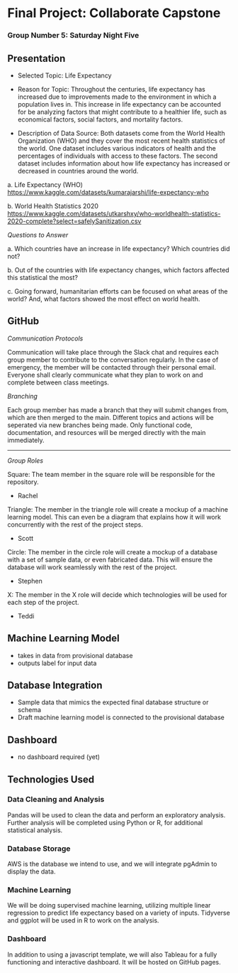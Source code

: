 # Final Project: Collaborate Capstone
### Group Number 5: Saturday Night Five

## Presentation 

- Selected Topic: Life Expectancy

- Reason for Topic: Throughout the centuries, life expectancy has increased due to improvements made to the environment in which a population lives in. This increase in life expectancy can be accounted for be analyzing factors that might contribute to a healthier life, such as economical factors, social factors, and mortality factors. 

- Description of Data Source: Both datasets come from the World Health Organization (WHO) and they cover the most recent health statistics of the world. One dataset  includes various indicators of health and the percentages of individuals with access to these factors. The second dataset includes information about how life expectancy has increased or decreased in countries around the world. 

a. Life Expectancy (WHO) https://www.kaggle.com/datasets/kumarajarshi/life-expectancy-who 

b. World Health Statistics 2020 https://www.kaggle.com/datasets/utkarshxy/who-worldhealth-statistics-2020-complete?select=safelySanitization.csv

*Questions to Answer*
 
a. Which countries have an increase in life expectancy? Which countries did not?

b. Out of the countries with life expectancy changes, which factors affected this statistical the most?

c. Going forward, humanitarian efforts can be focused on what areas of the world? And, what factors showed the most effect on world health. 

## GitHub

*Communication Protocols*

Communication will take place through the Slack chat and requires each group member to contribute to the conversation regularly. 
In the case of emergency, the member will be contacted through their personal email. Everyone shall clearly communicate what they plan to work on and complete between class meetings. 

*Branching*

Each group member has made a branch that they will submit changes from, which are then merged to the main. Different topics and actions will be seperated via new branches being made. Only functional code, documentation, and resources will be merged directly with the main immediately. 

------------------------------------------------------
*Group Roles*

Square: The team member in the square role will be responsible for the repository. 

- Rachel 

Triangle: The member in the triangle role will create a mockup of a machine learning model. This can even be a diagram that explains how it will work concurrently with the rest of the project steps.

- Scott

Circle: The member in the circle role will create a mockup of a database with a set of sample data, or even fabricated data. This will ensure the database will work seamlessly with the rest of the project.

- Stephen

X: The member in the X role will decide which technologies will be used for each step of the project.

- Teddi


## Machine Learning Model

- takes in data from provisional database
- outputs label for input data

## Database Integration

- Sample data that mimics the expected final database structure or schema
- Draft machine learning model is connected to the provisional database

## Dashboard

- no dashboard required (yet)


## Technologies Used

### Data Cleaning and Analysis

Pandas will be used to clean the data and perform an exploratory analysis. Further analysis will be completed using Python or R, for additional statistical analysis.

### Database Storage

AWS is the database we intend to use, and we will integrate pgAdmin to display the data.

### Machine Learning

We will be doing supervised machine learning, utilizing multiple linear regression to predict life expectancy based on a variety of inputs. Tidyverse and ggplot will be used in R to work on the analysis.

### Dashboard

In addition to using a javascript template, we will also Tableau for a fully functioning and interactive dashboard. It will be hosted on GitHub pages.

